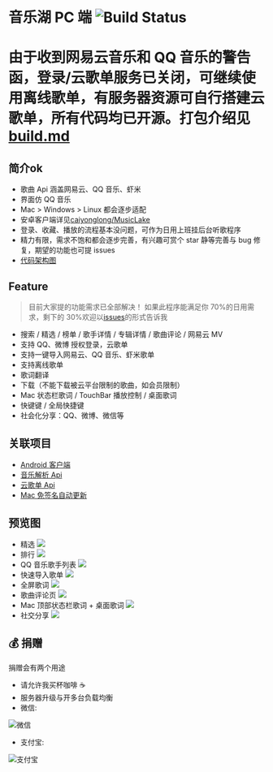 # 音乐湖 PC 端 ![Build Status](https://github.com/sunzongzheng/music/workflows/Build/release/badge.svg)

# 由于收到网易云音乐和 QQ 音乐的警告函，登录/云歌单服务已关闭，可继续使用离线歌单，有服务器资源可自行搭建云歌单，所有代码均已开源。打包介绍见[build.md](build.md)

## 简介ok

-   歌曲 Api 涵盖网易云、QQ 音乐、虾米
-   界面仿 QQ 音乐
-   Mac > Windows > Linux 都会逐步适配
-   安卓客户端详见[caiyonglong/MusicLake](https://github.com/caiyonglong/MusicLake)
-   登录、收藏、播放的流程基本没问题，可作为日用上班挂后台听歌程序
-   精力有限，需求不饱和都会逐步完善，有兴趣可赏个 star 静等完善与 bug 修复，期望的功能也可提 issues
-   [代码架构图](screenshot/code-architecture.png)

## Feature

> 目前大家提的功能需求已全部解决！
> 如果此程序能满足你 70%的日用需求，剩下的 30%欢迎以[issues](https://github.com/sunzongzheng/music/issues)的形式告诉我

-   搜索 / 精选 / 榜单 / 歌手详情 / 专辑详情 / 歌曲评论 / 网易云 MV
-   支持 QQ、微博 授权登录，云歌单
-   支持一键导入网易云、QQ 音乐、虾米歌单
-   支持离线歌单
-   歌词翻译
-   下载（不能下载被云平台限制的歌曲，如会员限制）
-   Mac 状态栏歌词 / TouchBar 播放控制 / 桌面歌词
-   快键键 / 全局快捷键
-   社会化分享：QQ、微博、微信等

## 关联项目

-   [Android 客户端](https://github.com/caiyonglong/MusicLake)
-   [音乐解析 Api](https://github.com/sunzongzheng/musicApi)
-   [云歌单 Api](https://github.com/sunzongzheng/player-be)
-   [Mac 免签名自动更新](https://github.com/sunzongzheng/electron-updater)

## 预览图

-   精选
    ![](screenshot/1.png)
-   排行
    ![](screenshot/rank.png)
-   QQ 音乐歌手列表
    ![](screenshot/2.png)
-   快速导入歌单
    ![](screenshot/3.png)
-   全屏歌词
    ![](screenshot/4.png)
-   歌曲评论页
    ![](screenshot/5.png)
-   Mac 顶部状态栏歌词 + 桌面歌词
    ![](screenshot/6.png)
-   社交分享
    ![](screenshot/7.png)

## :moneybag: 捐赠

捐赠会有两个用途

-   请允许我买杯咖啡 :coffee:
-   服务器升级与开多台负载均衡
-   微信:

![微信](screenshot/donate-wechat.jpg)

-   支付宝:

![支付宝](screenshot/donate-alipay.png)
